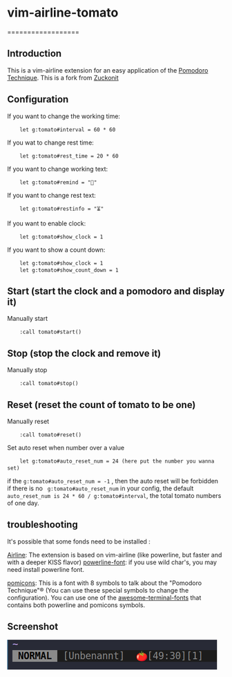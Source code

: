 # vim-airline-tomato

==================
  
## Introduction
This is a vim-airline extension for an easy application of the [Pomodoro Technique](http://en.wikipedia.org/wiki/Pomodoro_Technique).
This is a fork from [Zuckonit](https://github.com/Zuckonit/vim-airline-tomato)
  
   
## Configuration

If you want to change the working time:
```
    let g:tomato#interval = 60 * 60
```
  
If you wat to change rest time:
```
    let g:tomato#rest_time = 20 * 60
```
  
If you want to change working text:
```
    let g:tomato#remind = "🍅"
```
  
If you want to change rest text:
```
    let g:tomato#restinfo = "⏳"
```

If you want to enable clock:
```
    let g:tomato#show_clock = 1
```

If you want to show a count down:
```
    let g:tomato#show_clock = 1  
    let g:tomato#show_count_down = 1 
```

## Start (start the clock and a pomodoro and display it)
Manually start
```
    :call tomato#start()
```

## Stop (stop the clock and remove it)
Manually stop
```
    :call tomato#stop()
```

## Reset (reset the count of tomato to be one)
Manually reset
```
    :call tomato#reset()
```
  
Set auto reset when number over a value
```
    let g:tomato#auto_reset_num = 24 (here put the number you wanna set)  
```
if the ``` g:tomato#auto_reset_num = -1 ``` , then the auto reset will be forbidden  
if there is no ``` g:tomato#auto_reset_num``` in your config, the default ``` auto_reset_num is 24 * 60 / g:tomato#interval ```, the total tomato numbers of one day.


## troubleshooting
It's possible that some fonds need to be installed :

[Airline](https://github.com/bling/vim-airline): The extension is based on vim-airline (like powerline, but faster and with a deeper KISS flavor)
[powerline-font](https://github.com/Lokaltog/powerline-fonts): if you use wild char's, you may need install powerline font.

[pomicons](https://github.com/gabrielelana/pomicons): This is a font with 8 symbols to talk about the "Pomodoro Technique"® (You can use these special symbols to change the configuration). You can use one of the [awesome-terminal-fonts](https://github.com/gabrielelana/awesome-terminal-fonts) that contains both powerline and pomicons symbols.

## Screenshot
![pomicons](/screenshot/screenshot.png)
